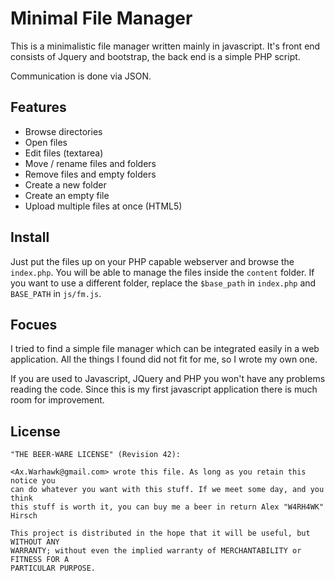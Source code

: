 # Minimal File Manager

This is a minimalistic file manager written mainly in javascript. It's front
end consists of Jquery and bootstrap, the back end is a simple PHP script.

Communication is done via JSON.

## Features
 - Browse directories
 - Open files
 - Edit files (textarea)
 - Move / rename files and folders
 - Remove files and empty folders
 - Create a new folder
 - Create an empty file
 - Upload multiple files at once (HTML5)

## Install
Just put the files up on your PHP capable webserver and browse the `index.php`.
You will be able to manage the files inside the `content` folder. If you want
to use a different folder, replace the `$base_path` in `index.php` and
`BASE_PATH` in `js/fm.js`.

## Focues
I tried to find a simple file manager which can be integrated easily in a web
application. All the things I found did not fit for me, so I wrote my own one.

If you are used to Javascript, JQuery and PHP you won't have any problems
reading the code. Since this is my first javascript application there is much
room for improvement.

## License
    "THE BEER-WARE LICENSE" (Revision 42):

    <Ax.Warhawk@gmail.com> wrote this file. As long as you retain this notice you
    can do whatever you want with this stuff. If we meet some day, and you think
    this stuff is worth it, you can buy me a beer in return Alex "W4RH4WK" Hirsch

    This project is distributed in the hope that it will be useful, but WITHOUT ANY
    WARRANTY; without even the implied warranty of MERCHANTABILITY or FITNESS FOR A
    PARTICULAR PURPOSE.

